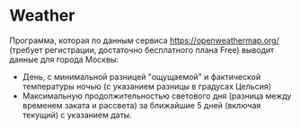 # Weather
Программа, которая по данным сервиса https://openweathermap.org/ (требует регистрации, достаточно бесплатного плана Free) выводит данные для города Москвы:
- День, с минимальной разницей "ощущаемой" и фактической температуры ночью (с указанием разницы в градусах Цельсия)
- Максимальную продолжительностью светового дня (разница между временем заката и рассвета) за ближайшие 5 дней (включая текущий) с указанием даты.
